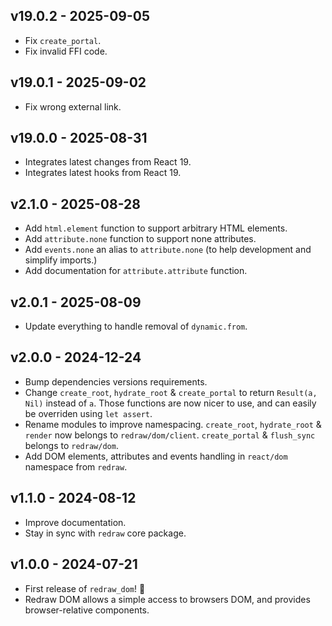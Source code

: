 ## v19.0.2 - 2025-09-05

- Fix `create_portal`.
- Fix invalid FFI code.

## v19.0.1 - 2025-09-02

- Fix wrong external link.

## v19.0.0 - 2025-08-31

- Integrates latest changes from React 19.
- Integrates latest hooks from React 19.

## v2.1.0 - 2025-08-28

- Add `html.element` function to support arbitrary HTML elements.
- Add `attribute.none` function to support none attributes.
- Add `events.none` an alias to `attribute.none` (to help development and
  simplify imports.)
- Add documentation for `attribute.attribute` function.

## v2.0.1 - 2025-08-09

- Update everything to handle removal of `dynamic.from`.

## v2.0.0 - 2024-12-24

- Bump dependencies versions requirements.
- Change `create_root`, `hydrate_root` & `create_portal` to return
  `Result(a, Nil)` instead of `a`. Those functions are now nicer to use, and can
  easily be overriden using `let assert`.
- Rename modules to improve namespacing. `create_root`, `hydrate_root` &
  `render` now belongs to `redraw/dom/client`. `create_portal` & `flush_sync`
  belongs to `redraw/dom`.
- Add DOM elements, attributes and events handling in `react/dom` namespace from
  `redraw`.

## v1.1.0 - 2024-08-12

- Improve documentation.
- Stay in sync with `redraw` core package.

## v1.0.0 - 2024-07-21

- First release of `redraw_dom`! 🎉
- Redraw DOM allows a simple access to browsers DOM, and provides
  browser-relative components.

